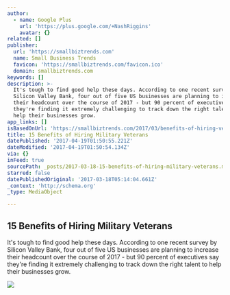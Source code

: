 ```yaml
---
author:
  - name: Google Plus
    url: 'https://plus.google.com/+NashRiggins'
    avatar: {}
related: []
publisher:
  url: 'https://smallbiztrends.com'
  name: Small Business Trends
  favicon: 'https://smallbiztrends.com/favicon.ico'
  domain: smallbiztrends.com
keywords: []
description: >-
  It's tough to find good help these days. According to one recent survey by
  Silicon Valley Bank, four out of five US businesses are planning to increase
  their headcount over the course of 2017 - but 90 percent of executives say
  they're finding it extremely challenging to track down the right talent to
  help their businesses grow.
app_links: []
isBasedOnUrl: 'https://smallbiztrends.com/2017/03/benefits-of-hiring-veterans.html'
title: 15 Benefits of Hiring Military Veterans
datePublished: '2017-04-19T01:50:55.221Z'
dateModified: '2017-04-19T01:50:54.134Z'
via: {}
inFeed: true
sourcePath: _posts/2017-03-18-15-benefits-of-hiring-military-veterans.md
starred: false
datePublishedOriginal: '2017-03-18T05:14:04.661Z'
_context: 'http://schema.org'
_type: MediaObject

---
```

<article style=""><h1>15 Benefits of Hiring Military Veterans</h1><p>It's tough to find good help these days. According to one recent survey by Silicon Valley Bank, four out of five US businesses are planning to increase their headcount over the course of 2017 - but 90 percent of executives say they're finding it extremely challenging to track down the right talent to help their businesses grow.</p><img src="http://smallbiztrends.com/wp-content/uploads/2017/03/shutterstock_338583656.jpg" /></article>